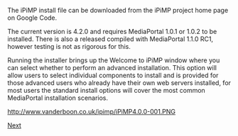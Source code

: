 The iPiMP install file can be downloaded from the iPiMP project home page on Google Code.

The current version is 4.2.0 and requires MediaPortal 1.0.1 or 1.0.2 to be installed. There is also a released compiled with MediaPortal 1.1.0 RC1, however testing is not as rigorous for this.

Running the installer brings up the Welcome to iPiMP window where you can select whether to perform an advanced installation.  This option will allow users to select individual components to install and is provided for those advanced users who already have their own web servers installed, for most users the standard install options will cover the most common MediaPortal installation scenarios.

http://www.vanderboon.co.uk/ipimp/iPiMP4.0.0-001.PNG

[Next](Standard_Installations.md)